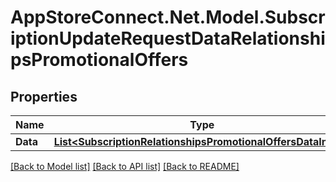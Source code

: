 # AppStoreConnect.Net.Model.SubscriptionUpdateRequestDataRelationshipsPromotionalOffers

## Properties

Name | Type | Description | Notes
------------ | ------------- | ------------- | -------------
**Data** | [**List&lt;SubscriptionRelationshipsPromotionalOffersDataInner&gt;**](SubscriptionRelationshipsPromotionalOffersDataInner.md) |  | [optional] 

[[Back to Model list]](../README.md#documentation-for-models) [[Back to API list]](../README.md#documentation-for-api-endpoints) [[Back to README]](../README.md)

